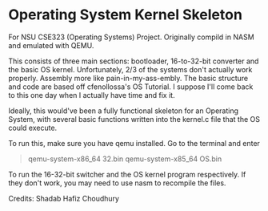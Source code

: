 # Operating System Kernel Skeleton

For NSU CSE323 (Operating Systems) Project. Originally compild in NASM and emulated with QEMU.

This consists of three main sections: bootloader, 16-to-32-bit converter and the basic OS kernel. Unfortunately, 2/3 of the systems don't actually work properly. Assembly more like pain-in-my-ass-embly. The basic structure and code are based off cfenollossa's OS Tutorial. I suppose I'll come back to this one day when I actually have time and fix it.

Ideally, this would've been a fully functional skeleton for an Operating System, with several basic functions written into the kernel.c file that the OS could execute.

To run this, make sure you have qemu installed. Go to the terminal and enter 

> qemu-system-x86_64 32.bin
> qemu-system-x85_64 OS.bin

To run the 16-32-bit switcher and the OS kernel program respectively. If they don't work, you may need to use nasm to recompile the files.

Credits: Shadab Hafiz Choudhury
